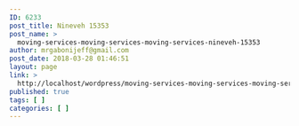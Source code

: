 ```yaml
---
ID: 6233
post_title: Nineveh 15353
post_name: >
  moving-services-moving-services-moving-services-nineveh-15353
author: mrgabonijeff@gmail.com
post_date: 2018-03-28 01:46:51
layout: page
link: >
  http://localhost/wordpress/moving-services-moving-services-moving-services-nineveh-15353/
published: true
tags: [ ]
categories: [ ]
---
```


